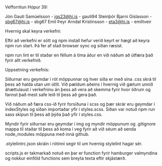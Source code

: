 Vefforritun Hópur 39:

Jón Gauti Samúelsson - jgs23@hi.is - gauti94
Steinþór Bjarni Gíslasson - sbg67@hi.is - sbg67
Emil Þeyr Arndal Kristinsson - eta3@hi.is - emiltveir

Hvernig skal keyra verkefni:

Eftir að verkefni er sótt og npm install hefur verið keyrt er hægt að keyra npm run start.
Þá fer af stað browser sync og síðan ræsist.

npm run lint er til staðar en féllum á tíma áður en við náðum að útfæra það fyrir allt verkefnið.

Uppsetning verkefnis:

Síðurnar eru geymdar í rót möppunnar og hver síða er með sína .css skrá til þess að halda utan um útlit. Við pældum aðeins í hvernig við gætum unnið áhættulaust í verkefninu án þess að vera að skemma fyrir hvor öðrum og fannst það mest safe leið til þess að gera það.

Við náðum að færa css-ið fyrir forsíðuna í scss og þær skrár eru geymdar í indexStyles og síðan importaðar yfir í styles.scss. Síðan var notuð npm run sass skipun til þess að þýða það yfir í styles.css.

Myndir fyrir síðurnar eru geymdar í img og myndir möppunum og .gitignore mappa til staðar til þess að koma í veg fyrir að við séum að senda node_modules möppuna með inná github.

.stylelintrc.json skráin í rótinni segir til um hvernig stylelint hagar sér.

scripts.js er takmarkað notuð en þar er function fyrir hamburger valmyndina og nokkur einföld functions sem breyta texta eftir skjástærð.